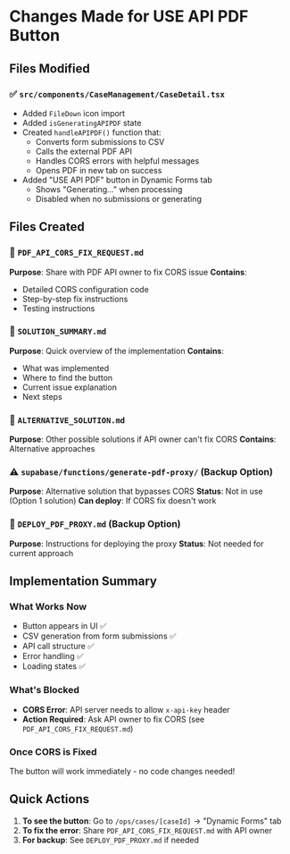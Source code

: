 # Changes Made for USE API PDF Button

## Files Modified

### ✅ `src/components/CaseManagement/CaseDetail.tsx`
- Added `FileDown` icon import
- Added `isGeneratingAPIPDF` state
- Created `handleAPIPDF()` function that:
  - Converts form submissions to CSV
  - Calls the external PDF API
  - Handles CORS errors with helpful messages
  - Opens PDF in new tab on success
- Added "USE API PDF" button in Dynamic Forms tab
  - Shows "Generating..." when processing
  - Disabled when no submissions or generating

## Files Created

### 📄 `PDF_API_CORS_FIX_REQUEST.md`
**Purpose**: Share with PDF API owner to fix CORS issue
**Contains**: 
- Detailed CORS configuration code
- Step-by-step fix instructions
- Testing instructions

### 📄 `SOLUTION_SUMMARY.md`
**Purpose**: Quick overview of the implementation
**Contains**:
- What was implemented
- Where to find the button
- Current issue explanation
- Next steps

### 📄 `ALTERNATIVE_SOLUTION.md`
**Purpose**: Other possible solutions if API owner can't fix CORS
**Contains**: Alternative approaches

### ⚠️ `supabase/functions/generate-pdf-proxy/` (Backup Option)
**Purpose**: Alternative solution that bypasses CORS
**Status**: Not in use (Option 1 solution)
**Can deploy**: If CORS fix doesn't work

### 📄 `DEPLOY_PDF_PROXY.md` (Backup Option)
**Purpose**: Instructions for deploying the proxy
**Status**: Not needed for current approach

## Implementation Summary

### What Works Now
- Button appears in UI ✅
- CSV generation from form submissions ✅
- API call structure ✅
- Error handling ✅
- Loading states ✅

### What's Blocked
- **CORS Error**: API server needs to allow `x-api-key` header
- **Action Required**: Ask API owner to fix CORS (see `PDF_API_CORS_FIX_REQUEST.md`)

### Once CORS is Fixed
The button will work immediately - no code changes needed!

## Quick Actions

1. **To see the button**: Go to `/ops/cases/[caseId]` → "Dynamic Forms" tab
2. **To fix the error**: Share `PDF_API_CORS_FIX_REQUEST.md` with API owner
3. **For backup**: See `DEPLOY_PDF_PROXY.md` if needed


